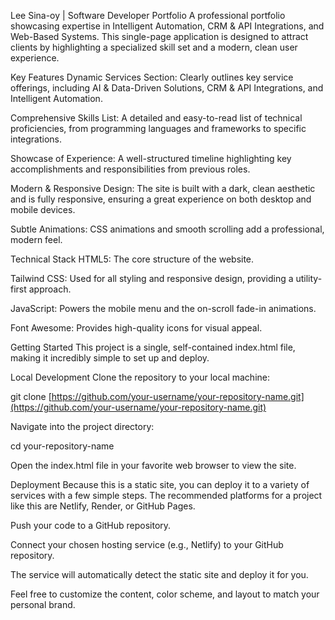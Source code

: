 Lee Sina-oy | Software Developer Portfolio
A professional portfolio showcasing expertise in Intelligent Automation, CRM & API Integrations, and Web-Based Systems. This single-page application is designed to attract clients by highlighting a specialized skill set and a modern, clean user experience.

Key Features
Dynamic Services Section: Clearly outlines key service offerings, including AI & Data-Driven Solutions, CRM & API Integrations, and Intelligent Automation.

Comprehensive Skills List: A detailed and easy-to-read list of technical proficiencies, from programming languages and frameworks to specific integrations.

Showcase of Experience: A well-structured timeline highlighting key accomplishments and responsibilities from previous roles.

Modern & Responsive Design: The site is built with a dark, clean aesthetic and is fully responsive, ensuring a great experience on both desktop and mobile devices.

Subtle Animations: CSS animations and smooth scrolling add a professional, modern feel.

Technical Stack
HTML5: The core structure of the website.

Tailwind CSS: Used for all styling and responsive design, providing a utility-first approach.

JavaScript: Powers the mobile menu and the on-scroll fade-in animations.

Font Awesome: Provides high-quality icons for visual appeal.

Getting Started
This project is a single, self-contained index.html file, making it incredibly simple to set up and deploy.

Local Development
Clone the repository to your local machine:

git clone [https://github.com/your-username/your-repository-name.git](https://github.com/your-username/your-repository-name.git)

Navigate into the project directory:

cd your-repository-name

Open the index.html file in your favorite web browser to view the site.

Deployment
Because this is a static site, you can deploy it to a variety of services with a few simple steps. The recommended platforms for a project like this are Netlify, Render, or GitHub Pages.

Push your code to a GitHub repository.

Connect your chosen hosting service (e.g., Netlify) to your GitHub repository.

The service will automatically detect the static site and deploy it for you.

Feel free to customize the content, color scheme, and layout to match your personal brand.
